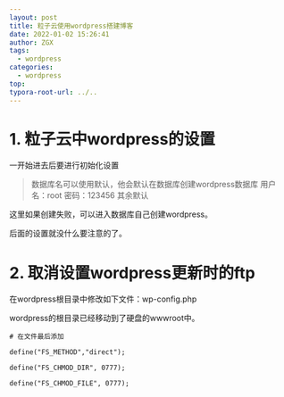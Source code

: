 ```yaml
---
layout: post
title: 粒子云使用wordpress搭建博客
date: 2022-01-02 15:26:41
author: ZGX
tags:
  - wordpress
categories:
  - wordpress
top: 
typora-root-url: ../..
---
```


# 1. 粒子云中wordpress的设置

一开始进去后要进行初始化设置

> 数据库名可以使用默认，他会默认在数据库创建wordpress数据库
> 用户名：root
> 密码：123456
> 其余默认

这里如果创建失败，可以进入数据库自己创建wordpress。

后面的设置就没什么要注意的了。

# 2. 取消设置wordpress更新时的ftp

在wordpress根目录中修改如下文件：wp-config.php

wordpress的根目录已经移动到了硬盘的wwwroot中。

```
# 在文件最后添加

define("FS_METHOD","direct");

define("FS_CHMOD_DIR", 0777);

define("FS_CHMOD_FILE", 0777);
```
